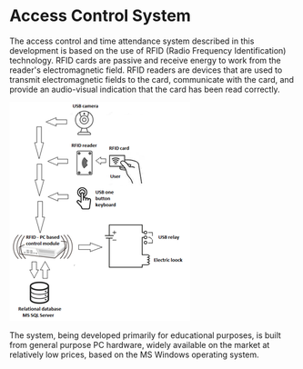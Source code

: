 # Access Control System

The access control and time attendance system described in this development is based on the use of RFID (Radio Frequency Identification) technology. RFID cards are passive and receive energy to work from the reader's electromagnetic field. RFID readers are devices that are used to transmit electromagnetic fields to the card, communicate with the card, and provide an audio-visual indication that the card has been read correctly.

![App Screenshot](https://raw.githubusercontent.com/BorisBozilov/Access-Control-System/main/ReadMeImages/BasicArchitectureOfTheControlModules.png)

The system, being developed primarily for educational purposes, is built from general purpose PC hardware, widely available on the market at relatively low prices, based on the MS Windows operating system.
